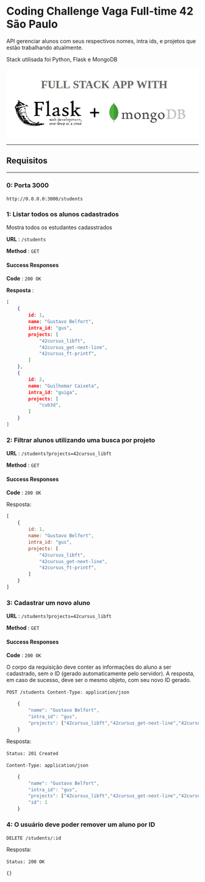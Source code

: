# Coding Challenge Vaga Full-time 42 São Paulo
API gerenciar alunos com seus respectivos nomes, intra ids, e projetos que estão trabalhando atualmente.

Stack utilisada foi Python, Flask e MongoDB

![Stack](/img/stack.jpeg)

---------------

## Requisitos

-------

### 0: Porta 3000


`http://0.0.0.0:3000/students`


### 1: Listar todos os alunos cadastrados

Mostra todos os estudantes cadasstrados

**URL** : `/students`

**Method** : `GET`

#### Success Responses

**Code** : `200 OK`

**Resposta** :

```json
[
    {
        id: 1,
        name: "Gustavo Belfort",
        intra_id: "gus",
        projects: [
            "42cursus_libft",
            "42cursus_get-next-line",
            "42cursus_ft-printf",
        ]
    },
    {
        id: 2,
        name: "Guilhemar Caixeta",
        intra_id: "guiga",
        projects: [
            "cub3d",
        ]
    }
]
```

### 2: Filtrar alunos utilizando uma busca por projeto

**URL** : `/students?projects=42cursus_libft`

**Method** : `GET`

#### Success Responses

**Code** : `200 OK`

Resposta:

```jsx
[
    {
        id: 1,
        name: "Gustavo Belfort",
        intra_id: "gus",
        projects: [
            "42cursus_libft",
            "42cursus_get-next-line",
            "42cursus_ft-printf",
        ]
    }
]
```

### 3: Cadastrar um novo aluno


**URL** : `/students?projects=42cursus_libft`

**Method** : `GET`

#### Success Responses

**Code** : `200 OK`

O corpo da requisição deve conter as informações do aluno a ser cadastrado, sem o ID (gerado automaticamente pelo servidor). A resposta, em caso de sucesso, deve ser o mesmo objeto, com seu novo ID gerado.

`POST /students
Content-Type: application/json`

```jsx
    {
        "name": "Gustavo Belfort",
        "intra_id": "gus",
        "projects": ["42cursus_libft","42cursus_get-next-line","42cursus_ft-printf"]
    }
```

Resposta:

`Status: 201 Created`

`Content-Type: application/json`

```jsx
    {
        "name": "Gustavo Belfort",
        "intra_id": "gus",
        "projects": ["42cursus_libft","42cursus_get-next-line","42cursus_ft-printf"],
        "id": 1
    }
```

### 4: O usuário deve poder remover um aluno por ID

`DELETE /students/:id`

Resposta:

`Status: 200 OK`

```jsx
{}
```
